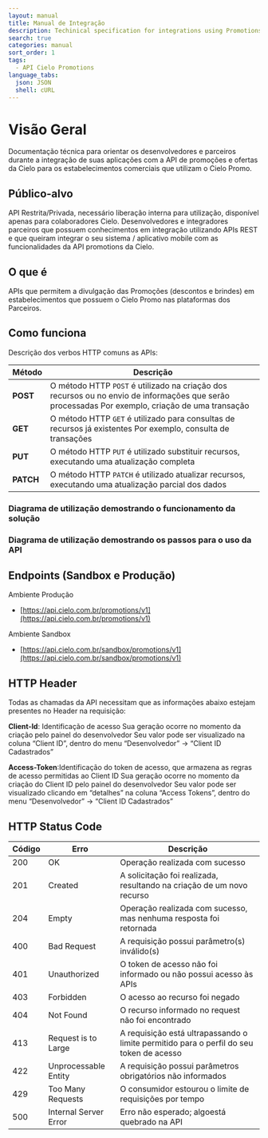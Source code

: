 ```yaml
---
layout: manual
title: Manual de Integração
description: Techinical specification for integrations using Promotions APIs wich includes resources and access to functions to store and return data related to the Cielo´s promotions.
search: true
categories: manual
sort_order: 1
tags:
  - API Cielo Promotions
language_tabs:
  json: JSON
  shell: cURL
---
```

# Visão Geral

Documentação técnica para orientar os desenvolvedores e parceiros durante a integração de suas aplicações com a API de promoções e ofertas da Cielo para os estabelecimentos comerciais que utilizam o Cielo Promo.


## Público-alvo

API Restrita/Privada, necessário liberação interna para utilização, disponível apenas para colaboradores Cielo. Desenvolvedores e integradores parceiros que possuem conhecimentos em integração utilizando APIs REST e que queiram integrar o seu sistema / aplicativo mobile com as funcionalidades da API promotions da Cielo.


## O que é

APIs que permitem a divulgação das Promoções (descontos e brindes) em estabelecimentos que possuem o Cielo Promo nas plataformas dos Parceiros.


## Como funciona

Descrição dos verbos HTTP comuns as APIs:

| Método   | Descrição                                |
| -------- | ---------------------------------------- |
| **POST** | O método HTTP `POST` é utilizado na criação dos recursos ou no envio de informações que serão processadas Por exemplo, criação de uma transação |
| **GET**  | O método HTTP `GET` é utilizado para consultas de recursos já existentes Por exemplo, consulta de transações |
| **PUT**  | O método HTTP `PUT` é utilizado substituir recursos, executando uma atualização completa |
| **PATCH**  | O método HTTP `PATCH` é utilizado atualizar recursos, executando uma atualização parcial dos dados |


### Diagrama de utilização demostrando o funcionamento da solução


### Diagrama de utilização demostrando os passos para o uso da API


## Endpoints (Sandbox e Produção)

Ambiente Produção

* [https://api.cielo.com.br/promotions/v1](https://api.cielo.com.br/promotions/v1)

Ambiente Sandbox

* [https://api.cielo.com.br/sandbox/promotions/v1](https://api.cielo.com.br/sandbox/promotions/v1)


## HTTP Header

Todas as chamadas da API necessitam que as informações abaixo estejam presentes no Header na requisição:

**Client-Id**: Identificação de acesso Sua geração ocorre no momento da criação pelo painel do desenvolvedor Seu valor pode ser visualizado na coluna “Client ID”, dentro do menu “Desenvolvedor” -> “Client ID Cadastrados”

**Access-Token**:Identificação do token de acesso, que armazena as regras de acesso permitidas ao Client ID Sua geração ocorre no momento da criação do Client ID pelo painel do desenvolvedor Seu valor pode ser visualizado clicando em “detalhes” na coluna “Access Tokens”, dentro do menu “Desenvolvedor” -> “Client ID Cadastrados”


## HTTP Status Code

| Código | Erro                  | Descrição                                |
| ------ | --------------------- | ---------------------------------------- |
| 200    | OK                    | Operação realizada com sucesso           |
| 201    | Created               | A solicitação foi realizada, resultando na criação de um novo recurso |
| 204    | Empty                 | Operação realizada com sucesso, mas nenhuma resposta foi retornada |
| 400    | Bad Request           | A requisição possui parâmetro(s) inválido(s) |
| 401    | Unauthorized          | O token de acesso não foi informado ou não possui acesso às APIs |
| 403    | Forbidden             | O acesso ao recurso foi negado           |
| 404    | Not Found             | O recurso informado no request não foi encontrado |
| 413    | Request is to Large   | A requisição está ultrapassando o limite permitido para o perfil do seu token de acesso |
| 422    | Unprocessable Entity  | A requisição possui parâmetros obrigatórios não informados |
| 429    | Too Many Requests     | O consumidor estourou o limite de requisições por tempo |
| 500    | Internal Server Error | Erro não esperado; algoestá quebrado na API |
